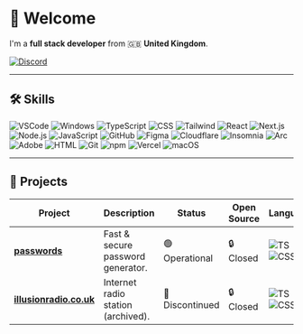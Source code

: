 # 👋 Welcome

I'm a **full stack developer** from 🇬🇧 **United Kingdom**.

[![Discord](https://img.shields.io/badge/@sparkzz-5865F2?style=flat-square&logo=discord&logoColor=ffffff)](https://discord.com/users/1109354898409132032)

---

## 🛠️ Skills

![VSCode](https://img.shields.io/badge/vscode-007ACC?style=flat-square&logo=visualstudiocode&logoColor=ffffff)
![Windows](https://img.shields.io/badge/windows-0078D4?style=flat-square&logo=windows&logoColor=ffffff)
![TypeScript](https://img.shields.io/badge/typescript-3178C6?style=flat-square&logo=typescript&logoColor=ffffff)
![CSS](https://img.shields.io/badge/css-1572B6?style=flat-square&logo=css3&logoColor=ffffff)
![Tailwind](https://img.shields.io/badge/tailwind-06B6D4?style=flat-square&logo=tailwindcss&logoColor=ffffff)
![React](https://img.shields.io/badge/react-61DAFB?style=flat-square&logo=react&logoColor=000000)
![Next.js](https://img.shields.io/badge/next.js-000000?style=flat-square&logo=next.js&logoColor=ffffff)
![Node.js](https://img.shields.io/badge/node.js-339933?style=flat-square&logo=node.js&logoColor=ffffff)
![JavaScript](https://img.shields.io/badge/javascript-F7DF1E?style=flat-square&logo=javascript&logoColor=000000)
![GitHub](https://img.shields.io/badge/github-181717?style=flat-square&logo=github&logoColor=ffffff)
![Figma](https://img.shields.io/badge/figma-F24E1E?style=flat-square&logo=figma&logoColor=ffffff)
![Cloudflare](https://img.shields.io/badge/cloudflare-F38020?style=flat-square&logo=cloudflare&logoColor=ffffff)
![Insomnia](https://img.shields.io/badge/insomnia-4000BF?style=flat-square&logo=insomnia&logoColor=ffffff)
![Arc](https://img.shields.io/badge/arc-FCBFBD?style=flat-square&logo=arc&logoColor=000000)
![Adobe](https://img.shields.io/badge/adobe-DA1F26?style=flat-square&logo=adobe&logoColor=ffffff)
![HTML](https://img.shields.io/badge/html-E34F26?style=flat-square&logo=html5&logoColor=ffffff)
![Git](https://img.shields.io/badge/git-F05032?style=flat-square&logo=git&logoColor=ffffff)
![npm](https://img.shields.io/badge/npm-CB3837?style=flat-square&logo=npm&logoColor=ffffff)
![Vercel](https://img.shields.io/badge/vercel-000000?style=flat-square&logo=vercel&logoColor=ffffff)
![macOS](https://img.shields.io/badge/macos-000000?style=flat-square&logo=apple&logoColor=ffffff)

---

## 📁 Projects

| Project | Description | Status | Open Source | Languages | Version |
|--------|-------------|--------|-------------|-----------|---------|
| [**passwords**](https://passwords.zarky.uk) | Fast & secure password generator. | 🟢 Operational | 🔒 Closed | ![TS](https://img.shields.io/badge/typescript-3178C6?style=flat-square&logo=typescript&logoColor=ffffff) ![CSS](https://img.shields.io/badge/css-1572B6?style=flat-square&logo=css3&logoColor=ffffff) | v0.1.2 |
| [**illusionradio.co.uk**](https://illusionradio.co.uk) | Internet radio station (archived). | 🔴 Discontinued | 🔒 Closed | ![TS](https://img.shields.io/badge/typescript-3178C6?style=flat-square&logo=typescript&logoColor=ffffff) ![CSS](https://img.shields.io/badge/css-1572B6?style=flat-square&logo=css3&logoColor=ffffff) | v1.0.0 |
